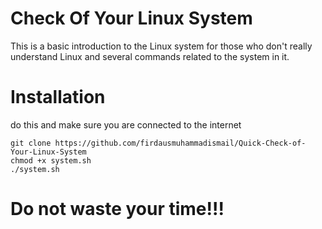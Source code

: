 # Check Of Your Linux System
This is a basic introduction to the Linux system for those who don't really understand Linux and several commands related to the system in it.

# Installation
do this and make sure you are connected to the internet
```
git clone https://github.com/firdausmuhammadismail/Quick-Check-of-Your-Linux-System
chmod +x system.sh
./system.sh

```
# Do not waste your time!!!
